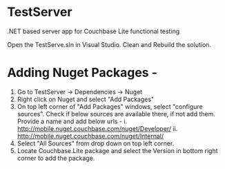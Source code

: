 # TestServer
.NET based server app for Couchbase Lite functional testing

Open the TestServe.sln in Visual Studio. Clean and Rebuild the solution.

# Adding Nuget Packages -
1. Go to TestServer -> Dependencies -> Nuget
2. Right click on Nuget and select "Add Packages"
3. On top left corner of "Add Packages" windows, select "configure sources". Check if below sources are available there, if not add them. Provide a name and add below urls -
      i.  http://mobile.nuget.couchbase.com/nuget/Developer/
      ii. http://mobile.nuget.couchbase.com/nuget/Internal/
4. Select "All Sources" from drop down on top left corner.
5. Locate Couchbase.Lite package and select the Version in bottom right corner to add the package.



